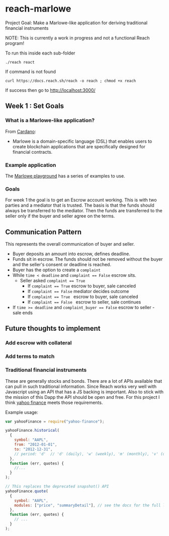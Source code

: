 # reach-marlowe

Project Goal: Make a Marlowe-like application for deriving traditional financial instruments

NOTE: This is currently a work in progress and not a functional Reach program!

To run this inside each sub-folder

```shell
./reach react
```

If command is not found

```shell
curl https://docs.reach.sh/reach -o reach ; chmod +x reach
```

If success then go to [http://localhost:3000/](http://localhost:3000/)

## Week 1 : Set Goals

### What is a Marlowe-like application?

From [Cardano](https://developers.cardano.org/docs/smart-contracts/marlowe/#:~:text=Marlowe%20is%20a%20domain%2Dspecific,specifically%20designed%20for%20financial%20contracts.):

- Marlowe is a domain-specific language (DSL) that enables users to create blockchain applications that are specifically designed for financial contracts.

### Example application

The [Marlowe playground](https://marlowe-playground-staging.plutus.aws.iohkdev.io/#/javascript) has a series of examples to use.

### Goals

For week 1 the goal is to get an Escrow account working. This is with two parties and a mediator that is trusted. The basis is that the funds should always be transferred to the mediator. Then the funds are transferred to the seller only if the buyer and seller agree on the terms.

## Communication Pattern

This represents the overall communication of buyer and seller.

- Buyer deposits an amount into escrow, defines deadline.
- Funds sit in escrow. The funds should not be removed without the buyer and the seller's consent or deadline is reached.
- Buyer has the option to create a `complaint`
- While `time < deadline` and `complaint == False` escrow sits.
  - Seller asked `complaint == True`
    - If `complaint == True` escrow to buyer, sale canceled
    - If `complaint == False` mediator decides outcome
    - If `complaint == True ` escrow to buyer, sale canceled
    - If `complaint == False ` escrow to seller, sale continues
- If `time >= deadline` and `complaint_buyer == False` escrow to seller - sale ends

## Future thoughts to implement

### Add escrow with collateral

### Add terms to match

### Traditional financial instruments

These are generally stocks and bonds. There are a lot of APIs available that can pull in such traditional information. Since Reach works very well with Javascript using an API that has a JS backing is important. Also to stick with the mission of this Dapp the API should be open and free. For this project I think [yahoo finance](https://finance.yahoo.com/) meets those requirements.

Example usage:

```javascript
var yahooFinance = require("yahoo-finance");

yahooFinance.historical(
  {
    symbol: "AAPL",
    from: "2012-01-01",
    to: "2012-12-31",
    // period: 'd'  // 'd' (daily), 'w' (weekly), 'm' (monthly), 'v' (dividends only)
  },
  function (err, quotes) {
    //...
  }
);

// This replaces the deprecated snapshot() API
yahooFinance.quote(
  {
    symbol: "AAPL",
    modules: ["price", "summaryDetail"], // see the docs for the full list
  },
  function (err, quotes) {
    // ...
  }
);
```
